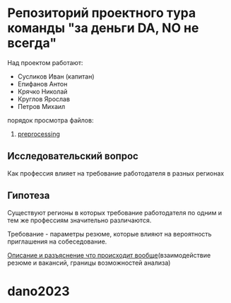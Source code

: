# Репозиторий проектного тура команды "за деньги DA, NO не всегда"


Над проектом работают:
- Сусликов Иван (капитан)
- Епифанов Антон
- Крячко Николай
- Круглов Ярослав
- Петров Михаил

порядок просмотра файлов:
1. [preprocessing](https://github.com/listens-to-spotify/dano2023/blob/main/preprocessing.ipynb)


## Исследовательский вопрос
Как профессия влияет на требование работодателя в разных регионах
## Гипотеза
Существуют регионы в которых требование работодателя по одним и тем же профессиям значительно различаются.

Требование - параметры резюме, которые влияют на вероятность приглашения на собеседование.


[Описание и разъяснение что происходит вообще](https://github.com/listens-to-spotify/dano2023/blob/main/EXPLAINATION.md)(взаимодействие резюме и вакансий, границы возможностей анализа)
# dano2023


